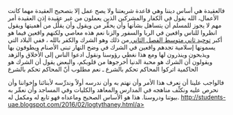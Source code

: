 فالعقيدة هي أساس ديننا وهي قاعدة شريعتنا ولا يصح عمل إلا بتصحيح العقيدة مهما كانت الأعمال، الله يقول في الكفار والمشركين الذين يعملون من غير عقيدة  إذن العقيدة أمر مهم لا يجوز للمسلم أن يتساهل بشأنها وأن يحقِّر من ويقول وأن يقلِّل من أهميتها ويقول انظروا للناس واقعين في الربا والسفور والزنا نعم هذه معاصي ولكنهم واقعين فيما هو أكبر <a href="http://students-uae.blogspot.com/2016/02/logtythaney.html">توحيد ثاني متوسط الفصل الثاني </a>  من ذلك وهو الشرك والكفر بالله ، ففي البلاد التي يسمونها إسلامية تجدهم واقعين في الشرك في وضح النهار تبنى الأصنام ويطوفون بها ويذبحون وينذرون لها ومع هذا نغطي رؤوسنا ونقول ادعوا الناس إلى الأخلاق والزهد ويقولون أن الشرك هو محبة الدنيا أخرجوها من قلوبكم، والبعض يقول أن الشرك هو الحاكمية اتركوا المحاكم تحكم بالشرع ـ نعم مطلوب أنّ المحاكم تحكم بالشرع

فالواجب علينا أن نعرف هذا الأمر وأن نهتم به وأن ندرسه أولاً وندرِّسه لأبنائنا وإخواننا وأن نحرص عليه ونكثِّف مناهجه في المدارس والمعاهد والكليات وفي المساجد وأن نعمِّر به بيوتنا ودروسنا.
هذا هو الأساس الصحيح وماعداه فهو تابع له ومكمل له.
<a href="http://students-uae.blogspot.com/2016/02/logtythaney.html">http://students-uae.blogspot.com/2016/02/logtythaney.html/a>
